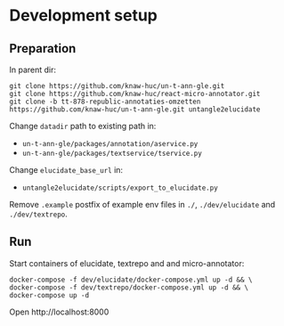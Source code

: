 # Development setup

## Preparation

In parent dir:
```shell
git clone https://github.com/knaw-huc/un-t-ann-gle.git
git clone https://github.com/knaw-huc/react-micro-annotator.git
git clone -b tt-878-republic-annotaties-omzetten https://github.com/knaw-huc/un-t-ann-gle.git untangle2elucidate
````

Change `datadir` path to existing path in: 
- `un-t-ann-gle/packages/annotation/aservice.py`
- `un-t-ann-gle/packages/textservice/tservice.py`
  
Change `elucidate_base_url` in:
- `untangle2elucidate/scripts/export_to_elucidate.py`

Remove `.example` postfix of example env files in `./`, `./dev/elucidate` and `./dev/textrepo`.

## Run
Start containers of elucidate, textrepo and and micro-annotator:
```
docker-compose -f dev/elucidate/docker-compose.yml up -d && \
docker-compose -f dev/textrepo/docker-compose.yml up -d && \
docker-compose up -d
```

Open http://localhost:8000
